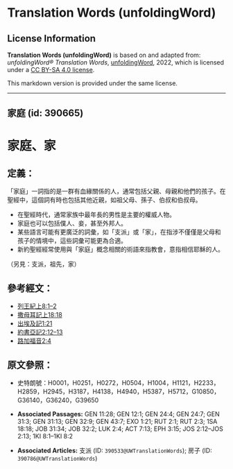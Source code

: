 # Translation Words (unfoldingWord)

## License Information

**Translation Words (unfoldingWord)** is based on and adapted from: _unfoldingWord® Translation Words_, [unfoldingWord](https://unfoldingword.org/utw), 2022, which is licensed under a [CC BY-SA 4.0 license](https://creativecommons.org/licenses/by-sa/4.0/legalcode.en).

This markdown version is provided under the same license.



--------------------------------

## 家庭 (id: 390665)

家庭、家
====

定義：
---

「家庭」一詞指的是一群有血緣關係的人，通常包括父親、母親和他們的孩子。在聖經中，這個詞有時也包括其他近親，如祖父母、孫子、伯叔和伯叔母。

* 在聖經時代，通常家族中最年長的男性是主要的權威人物。
* 家庭也可以包括僕人、妾，甚至外邦人。
* 某些語言可能有更廣泛的詞彙，如「支派」或「家」，在指涉不僅僅是父母和孩子的情境中，這些詞彙可能更為合適。
* 新約聖經經常使用與「家庭」概念相關的術語來指教會，意指相信耶穌的人。

（另見：支派，祖先，家）

參考經文：
-----

* [列王紀上8:1–2](https://ref.ly/1Kgs8:1-1Kgs8:2)
* [撒母耳記上18:18](https://ref.ly/1Sam18:18)
* [出埃及記1:21](https://ref.ly/Exod1:21)
* [約書亞記2:12–13](https://ref.ly/Josh2:12-Josh2:13)
* [路加福音2:4](https://ref.ly/Luke2:4)

原文參照：
-----

* 史特朗號：H0001，H0251，H0272，H0504，H1004，H1121，H2233，H2859，H2945，H3187，H4138，H4940，H5387，H5712，G10850，G36140，G36240，G39650

* **Associated Passages:** GEN 11:28; GEN 12:1; GEN 24:4; GEN 24:7; GEN 31:3; GEN 31:13; GEN 32:9; GEN 43:7; EXO 1:21; RUT 2:1; RUT 2:3; 1SA 18:18; JOB 31:34; JOB 32:2; LUK 2:4; ACT 7:13; EPH 3:15; JOS 2:12–JOS 2:13; 1KI 8:1–1KI 8:2
* **Associated Articles:** 支派 (ID: `390533@UWTranslationWords`); 房子 (ID: `390786@UWTranslationWords`)

